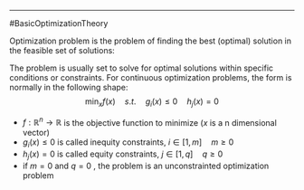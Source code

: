 -----
#BasicOptimizationTheory 

Optimization problem is the problem of finding the best (optimal) solution in the feasible set of solutions:

The problem is usually set to solve for optimal solutions within specific conditions or constraints. For continuous optimization problems, the form is normally in the following shape:
$$\min _x f(x) \quad s.t. \quad g_i(x) \leq 0 \quad h_j(x) =0$$
- $f:\mathbb{R}^n \rightarrow \mathbb{R}$ is the objective function to minimize ($x$ is a n dimensional vector)
- $g_i(x) \leq 0$ is called inequity constraints, $i\in[1,m] \quad m\geq 0$ 
- $h_j(x) = 0$ is called equity constraints, $j \in [1,q] \quad q \geq 0$ 
- if $m = 0$ and $q=0$ , the problem is an unconstrainted optimization problem

